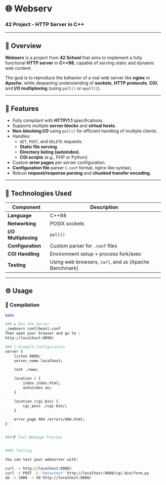 # 🌐 Webserv

### 42 Project - HTTP Server in C++

---

## 🧠 Overview

**Webserv** is a project from **42 School** that aims to implement a fully functional **HTTP server** in **C++98**, capable of serving static and dynamic web content.

The goal is to reproduce the behavior of a real web server like **nginx** or **Apache**, while deepening understanding of **sockets**, **HTTP protocols**, **CGI**, and **I/O multiplexing** (using `poll()` or `epoll()`).

---

## 🚀 Features

- Fully compliant with **HTTP/1.1** specifications.  
- Supports multiple **server blocks** and **virtual hosts**.  
- **Non-blocking I/O** using `poll()` for efficient handling of multiple clients.  
- Handles:
  - `GET`, `POST`, and `DELETE` requests.
  - **Static file serving**.
  - **Directory listing (autoindex)**.
  - **CGI scripts** (e.g., PHP or Python).
- Custom **error pages** per server configuration.
- **Configuration file** parser (`.conf` format, nginx-like syntax).
- Robust **request/response parsing** and **chunked transfer encoding**.

---

## 🧩 Technologies Used

| Component | Description |
|------------|-------------|
| **Language** | C++98 |
| **Networking** | POSIX sockets |
| **I/O Multiplexing** | `poll()` |
| **Configuration** | Custom parser for `.conf` files |
| **CGI Handling** | Environment setup + process fork/exec |
| **Testing** | Using web browsers, `curl`, and `ab` (Apache Benchmark) |

---

## ⚙️ Usage

### 🧱 Compilation
```bash
make

### ▶️ Run the Server
./webserv conf/beast.conf
Then open your browser and go to :
http://localhost:8090/

### 🧾 Example Configuration
server {
    listen 8080;
    server_name localhost;

    root ./www;

    location / {
        index index.html;
        autoindex on;
    }

    location /cgi-bin/ {
        cgi_pass ./cgi-bin/;
    }

    error_page 404 /errors/404.html;
}


###🌍 Test Webpage Preview


###🧪 Testing

You can test your webserver with:

curl -v http://localhost:8080/
curl -X POST -d "data=test" http://localhost:8080/cgi-bin/form.py
ab -n 1000 -c 50 http://localhost:8080/
